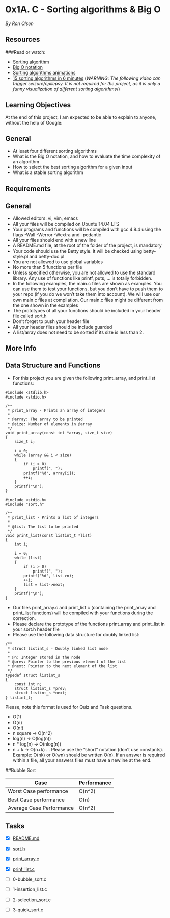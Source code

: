 # 0x1A. C - Sorting algorithms & Big O
*By Ron Olsen*

## Resources
###Read or watch:

- [Sorting algorithm](https://intranet.hbtn.io/rltoken/vyoWOURQXvWXdDMOjNCX0g)
- [Big O notation](https://intranet.hbtn.io/rltoken/FVWieykvBijR36tQp-m2kQ)
- [Sorting algorithms animations](https://intranet.hbtn.io/rltoken/4FGrd5YUiLdXLCFP9E-mWg)
- [15 sorting algorithms in 6 minutes](https://intranet.hbtn.io/rltoken/gRYQqi0DMBFkW-yM2n7ydw) \(*WARNING*: _The following video can trigger seizure/epilepsy. It is not required for the project, as it is only a funny visualization of different sorting algorithms_/)
## Learning Objectives
At the end of this project, I am  expected to be able to explain to anyone, without the help of Google:

## General
- At least four different sorting algorithms
- What is the Big O notation, and how to evaluate the time complexity of an algorithm
- How to select the best sorting algorithm for a given input
- What is a stable sorting algorithm
## Requirements
## General
- Allowed editors: vi, vim, emacs
- All your files will be compiled on Ubuntu 14.04 LTS
- Your programs and functions will be compiled with gcc 4.8.4 using the flags -Wall -Werror -Wextra and -pedantic
- All your files should end with a new line
- A README.md file, at the root of the folder of the project, is mandatory
- Your code should use the Betty style. It will be checked using betty-style.pl and betty-doc.pl
- You are not allowed to use global variables
- No more than 5 functions per file
- Unless specified otherwise, you are not allowed to use the standard library. Any use of functions like printf, puts, … is totally forbidden.
- In the following examples, the main.c files are shown as examples. You can use them to test your functions, but you don’t have to push them to your repo (if you do we won’t take them into account). We will use our own main.c files at compilation. Our main.c files might be different from the one shown in the examples
- The prototypes of all your functions should be included in your header file called sort.h
- Don’t forget to push your header file
- All your header files should be include guarded
- A list/array does not need to be sorted if its size is less than 2.

## More Info
## Data Structure and Functions
- For this project you are given the following print_array, and print_list functions:
```
#include <stdlib.h>
#include <stdio.h>

/**
 * print_array - Prints an array of integers
 *
 * @array: The array to be printed
 * @size: Number of elements in @array
 */
void print_array(const int *array, size_t size)
{
    size_t i;

    i = 0;
    while (array && i < size)
    {
        if (i > 0)
            printf(", ");
        printf("%d", array[i]);
        ++i;
    }
    printf("\n");
}
```
```
#include <stdio.h>
#include "sort.h"

/**
 * print_list - Prints a list of integers
 *
 * @list: The list to be printed
 */
void print_list(const listint_t *list)
{
    int i;

    i = 0;
    while (list)
    {
        if (i > 0)
            printf(", ");
        printf("%d", list->n);
        ++i;
        list = list->next;
    }
    printf("\n");
}
```
- Our files print\_array.c and print\_list.c (containing the print\_array and print\_list functions) will be compiled with your functions during the correction.
- Please declare the prototype of the functions print\_array and print\_list in your sort.h header file
- Please use the following data structure for doubly linked list:
```
/**
 * struct listint_s - Doubly linked list node
 *
 * @n: Integer stored in the node
 * @prev: Pointer to the previous element of the list
 * @next: Pointer to the next element of the list
 */
typedef struct listint_s
{
    const int n;
    struct listint_s *prev;
    struct listint_s *next;
} listint_t;
```
Please, note this format is used for Quiz and Task questions.

- O(1)
- O(n)
- O(n!)
- n square -> O(n^2)
- log(n) -> O(log(n))
- n * log(n) -> O(nlog(n))
- n + k -> O(n+k)
…
Please use the “short” notation (don’t use constants). Example: O(nk) or O(wn) should be written O(n). If an answer is required within a file, all your answers files must have a newline at the end.

##Bubble Sort

Case |  Performance
-------- |  ---------
Worst Case performance | O(n^2)
Best Case performance | O(n)
Average Case Performance | O(n^2)


## Tasks

- [x] [README.md](https://github.com/ronroeandassociates/sorting_algorithms/blob/main/README.md)
- [x] [sort.h](https://github.com/ronroeandassociates/sorting_algorithms/blob/main/sort.h)
- [x] [print\_array.c](https://github.com/ronroeandassociates/sorting_algorithms/blob/main/print_array.c)
- [x] [print\_list.c](https://github.com/ronroeandassociates/sorting_algorithms/blob/main/print_list.c)
- [ ] 0-bubble\_sort.c
- [ ] 1-insertion\_list.c
- [ ] 2-selection\_sort.c
- [ ] 3-quick\_sort.c

